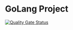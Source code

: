 # GoLang Project

[![Quality Gate Status](https://sonarcloud.io/api/project_badges/measure?project=TwojProjekt&metric=alert_status)](https://sonarcloud.io/dashboard?id=Dcisowski_GoLangBackend)
